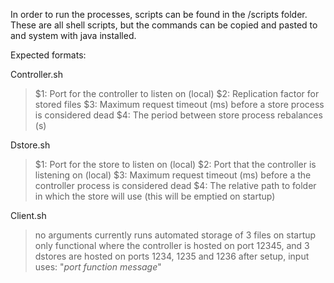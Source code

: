 In order to run the processes, scripts can be found in the /scripts folder. These are all shell scripts, but the commands can be copied and pasted to and system with java installed.

Expected formats:

Controller.sh
> $1: Port for the controller to listen on (local)
> $2: Replication factor for stored files
> $3: Maximum request timeout (ms) before a store process is considered dead
> $4: The period between store process rebalances (s)


Dstore.sh
> $1: Port for the store to listen on (local)
> $2: Port that the controller is listening on (local)
> $3: Maximum request timeout (ms) before a the controller process is considered dead
> $4: The relative path to folder in which the store will use (this will be emptied on startup)

Client.sh
> no arguments
> currently runs automated storage of 3 files on startup 
> only functional where the controller is hosted on port 12345, and 3 dstores are hosted on ports 1234, 1235 and 1236
> after setup, input uses: "*port* *function* *message*"
